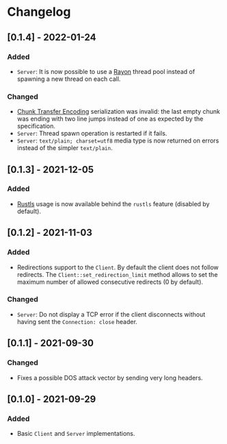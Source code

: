 # Changelog

## [0.1.4] - 2022-01-24

### Added
- `Server`: It is now possible to use a [Rayon](https://github.com/rayon-rs/rayon) thread pool instead of spawning a new thread on each call.

### Changed
- [Chunk Transfer Encoding](https://httpwg.org/http-core/draft-ietf-httpbis-messaging-latest.html#chunked.encoding) serialization was invalid: the last empty chunk was ending with two line jumps instead of one as expected by the specification.
- `Server`: Thread spawn operation is restarted if it fails.
- `Server`: `text/plain; charset=utf8` media type is now returned on errors instead of the simpler `text/plain`.


## [0.1.3] - 2021-12-05

### Added
- [Rustls](https://github.com/rustls/rustls) usage is now available behind the `rustls` feature (disabled by default).


## [0.1.2] - 2021-11-03

### Added
- Redirections support to the `Client`. By default the client does not follow redirects. The `Client::set_redirection_limit` method allows to set the maximum number of allowed consecutive redirects (0 by default).

### Changed
- `Server`: Do not display a TCP error if the client disconnects without having sent the `Connection: close` header.


## [0.1.1] - 2021-09-30

### Changed
- Fixes a possible DOS attack vector by sending very long headers.


## [0.1.0] - 2021-09-29

### Added
- Basic `Client` and `Server` implementations.